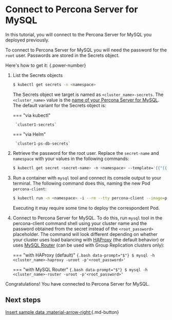 # Connect to Percona Server for MySQL

In this tutorial, you will connect to the Percona Server for MySQL you deployed previously.

To connect to Percona Server for MySQL you will need the password for the `root` user. Passwords are stored in the Secrets object. 

Here's how to get it:
{.power-number}

1. List the Secrets objects

    ```{.bash data-prompt="$"}
    $ kubectl get secrets -n <namespace>
    ```

    The Secrets object we target is named as `<cluster_name>-secrets`. The `<cluster_name>` value is the [name of your Percona Server for MySQL](operator.md#metadata-name). The default variant for the Secrets object is:

    === "via kubectl" 

        `cluster1-secrets`

    === "via Helm"

        `cluster1-ps-db-secrets`

2. Retrieve the password for the root user. Replace the `secret-name` and `namespace` with your values in the following commands:

    ```{.bash data-prompt="$"}
    $ kubectl get secret <secret-name> -n <namespace> --template='{{"{{"}}.data.root | base64decode{{"}}"}}{{"{{"}}"\n"{{"}}"}}'
    ```

3. Run a container with `mysql` tool and connect its console output to your terminal. The following command does this, naming the new Pod `percona-client`:

    ```{.bash data-prompt="$"}
    $ kubectl run -n <namespace> -i --rm --tty percona-client --image=percona:8.0 --restart=Never -- bash -il
    ```
    Executing it may require some time to deploy the correspondent Pod.

4. Connect to Percona Server for MySQL. To do this, run `mysql` tool in the percona-client command shell using your cluster name and the password obtained from the secret instead of the `<root_password>` placeholder. The command will look different depending on whether your cluster  uses load balancing with [HAProxy](haproxy-conf.md) (the default behavior) or uses
    [MySQL Router](router-conf.md) (can be used with Group Replication clusters only):

    === "with HAProxy (default)"
        ```{.bash data-prompt="$"}
        $ mysql -h <cluster_name>-haproxy -uroot -p'<root_password>'
        ```

    === "with MySQL Router"
        ```{.bash data-prompt="$"}
        $ mysql -h <cluster_name>-router -uroot -p'<root_password>'
        ```

Congratulations! You have connected to Percona Server for MySQL. 

## Next steps

[Insert sample data :material-arrow-right:](data-insert.md){.md-button}
